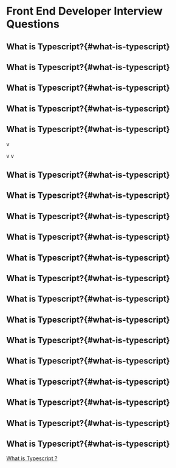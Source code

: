 # Front End Developer Interview Questions

## What is Typescript?{#what-is-typescript}
## What is Typescript?{#what-is-typescript}

## What is Typescript?{#what-is-typescript}
## What is Typescript?{#what-is-typescript}

## What is Typescript?{#what-is-typescript}
v

v
v
## What is Typescript?{#what-is-typescript}
## What is Typescript?{#what-is-typescript}
## What is Typescript?{#what-is-typescript}

## What is Typescript?{#what-is-typescript}
## What is Typescript?{#what-is-typescript}
## What is Typescript?{#what-is-typescript}
## What is Typescript?{#what-is-typescript}
## What is Typescript?{#what-is-typescript}
## What is Typescript?{#what-is-typescript}

## What is Typescript?{#what-is-typescript}
## What is Typescript?{#what-is-typescript}
## What is Typescript?{#what-is-typescript}
## What is Typescript?{#what-is-typescript}
## What is Typescript?{#what-is-typescript}





[What is Typescript ?](#what-is-typescriptwhat-is-typescript)